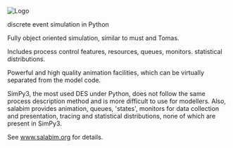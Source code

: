 ![Logo](http://www.salabim.org/salabim_logo_red_black_300px.png)

discrete event simulation in Python

Fully object oriented simulation, similar to must and Tomas.

Includes process control features, resources, queues, monitors. statistical distributions.

Powerful and high quality animation facilities, which can be virtually separated from the model code.

SimPy3, the most used DES under Python, does not follow the same process description method and is more difficult
to use for modellers. Also, salabim provides animation, queues, 'states', monitors for data
collection and presentation, tracing and statistical distributions, none of which are present in SimPy3.

See www.salabim.org for details. 
